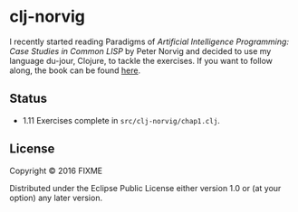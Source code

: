 # clj-norvig

I recently started reading Paradigms of _Artificial Intelligence Programming: Case Studies in Common LISP_
by Peter Norvig and decided to use my language du-jour, Clojure, to tackle the exercises. If
you want to follow along, the book can be found [here](http://www.amazon.com/Paradigms-Artificial-Intelligence-Programming-Studies/dp/1558601910/ref=asap_bc?ie=UTF8).

##  Status

 * 1.11 Exercises complete in `src/clj-norvig/chap1.clj`.

## License

Copyright © 2016 FIXME

Distributed under the Eclipse Public License either version 1.0 or (at
your option) any later version.
